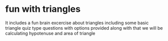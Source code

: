# fun with triangles
 It includes a fun brain excercise about triangles including some basic triangle quiz type questions with options provided along with that we will be calculating hypotenuse and area of triangle
